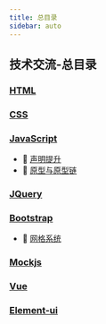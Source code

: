 ```yaml
---
title: 总目录
sidebar: auto
---
```


## 技术交流-总目录

### [HTML](/guide/technical-docs/HTML/)

### [CSS](/guide/technical-docs/CSS/)

### [JavaScript](/guide/technical-docs/JavaScript/)

- :link: [声明提升](/guide/technical-docs/JavaScript/声明提升)
- :link: [原型与原型链](/guide/technical-docs/JavaScript/原型与原型链)

### [JQuery](/guide/technical-docs/JQuery/)

### [Bootstrap](/guide/technical-docs/Bootstrap/)

- :link: [网格系统](/guide/technical-docs/Bootstrap/网格系统)

### [Mockjs](/guide/technical-docs/Mockjs/)

### [Vue](/guide/technical-docs/Vue/)

### [Element-ui](/guide/technical-docs/Element-ui/)